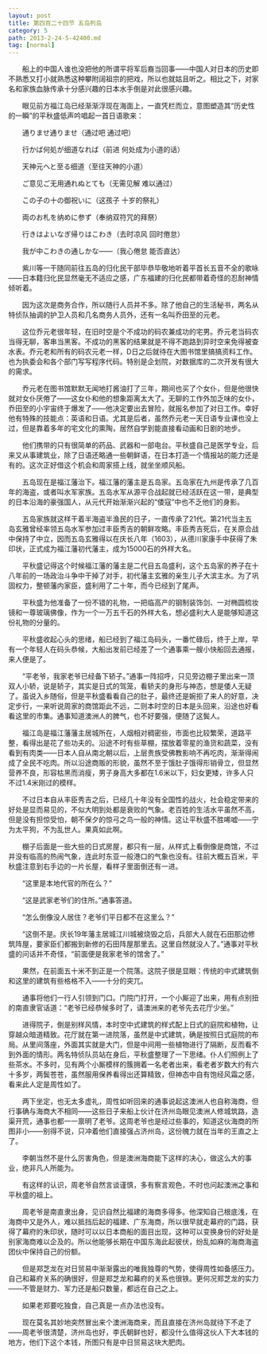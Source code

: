```yaml
---
layout: post
title: 第四百二十四节 五岛列岛
category: 5
path: 2013-2-24-5-42400.md
tag: [normal]
---
```


　　船上的中国人谁也没把他的所谓平将军后裔当回事——中国人对日本的历史即不熟悉又打小就熟悉这种攀附阔祖宗的把戏，所以也就姑且听之。相比之下，对家名和家族血脉传承十分感兴趣的日本水手倒是对此很感兴趣。

　　眼见前方福江岛已经渐渐浮现在海面上，一直凭栏而立，意图塑造其“历史性的一瞬”的平秋盛低声吟唱起一首日语歌来：

　　通りませ通りませ（通过吧 通过吧）

　　行かば何処が细道なれば（前进 何处成为小道的话）

　　天神元へと至る细道（至往天神的小道）

　　ご意见ご无用通れぬとても（无需见解 难以通过）

　　この子の十の御祝いに（这孩子 十岁的祭礼）

　　両のお札を纳めに参ず（奉纳双符咒的拜祭）

　　行きはよいなぎ帰りはこわき（去时凉风 回时倦怠）

　　我が中こわきの通しかな——（我心倦怠 能否直达）

　　紫川等一干随同前往五岛的归化民干部毕恭毕敬地听着平首长五音不全的歌咏——日本籍归化民显然毫无不适应之感，广东福建的归化民都带着奇怪的忍耐神情倾听着。

　　因为这次是商务合作，所以随行人员并不多。除了他自己的生活秘书，两名从特侦队抽调的护卫人员和几名商务人员外，还有一名叫乔田至的元老。

　　这位乔元老很年轻，在旧时空是个不成功的码农兼成功的宅男。乔元老当码农当得无聊，客串当黑客。不成功的黑客的结果就是不得不跑路到异时空来免得被查水表。乔元老和所有的码农元老一样，D日之后就待在大图书馆里搞搞资料工作。也为执委会和各个部门写写程序代码。特别是企划院，对数据库的二次开发有很大的需求。

　　乔元老在图书馆默默无闻地打酱油打了三年，期间也买了个女仆，但是他很快就对女仆厌倦了——这女仆和他的想象距离太大了。无聊的工作外加乏味的女仆，乔田至的小宇宙终于爆发了——他决定要出去冒险，就报名参加了对日工作。幸好他有特殊的技能点：英语和日语。尤其是后者，虽然乔元老一天日语专业课也没上过，但是靠着多年的宅文化的熏陶，居然自学到能直接看动画和日剧的地步。

　　他们携带的只有很简单的药品、武器和一部电台。平秋盛自己是医学专业，后来又从事建筑业，除了日语还略通一些朝鲜语，在日本打造一个情报站的能力还是有的。这次正好借这个机会和周家搭上线，就坐坐顺风船。

　　五岛现在是福江藩治下。福江藩的藩主是五岛家。五岛家在九州是传承了几百年的海盗，或者叫水军家族。五岛水军从源平合战起就已经活跃在这一带，是典型的日本沿海的豪强国人，从元代开始渐渐兴起的“倭寇”中也不乏他们的身影。

　　五岛家族就这样干着半海盗半渔民的日子，一直传承了21代。第21代当主五岛玄雅曾经率领五岛水军参加过丰臣秀吉的朝鲜攻略。丰臣秀吉死后，在关原合战中保持了中立，因而五岛玄雅得以在庆长八年（1603），从德川家康手中获得了朱印状，正式成为福江藩初代藩主，成为15000石的外样大名。

　　平秋盛记得这个时候福江藩的藩主是二代目五岛盛利，这个五岛家的养子在十八年前的一场政治斗争中干掉了对手，初代藩主玄雅的亲生儿子大滨主水。为了巩固权力，整顿藩内家臣，盛利用了二十年，而今已经到了尾声。

　　平秋盛为他准备了一份不错的礼物，一把临高产的钢制装饰剑、一对椭圆梳妆镜和一尊玻璃佛像，作为一个一万五千石的外样大名，想必盛利大人是能够知道这份礼物的分量的。

　　平秋盛收起心头的思绪，船已经到了福江岛码头，一番忙碌后，终于上岸，早有一个年轻人在码头恭候，大船出发前已经差了一个通事乘一艘小快船回去通报，来人便是了。

　　“平老爷，我家老爷已经备下轿子。”通事一阵招呼，只见旁边棚子里出来一顶双人小轿，说是轿子，其实是日式的驾笼，看轿夫的身形与神态，想是倭人无疑了。虽说入乡随俗，但是平秋盛看看自己的肚子，最终还是婉拒了来人的好意，决定步行，一来听说周家的商馆距此不远，二则本时空的日本是头回来，沿途也好看看这里的市集。通事知道澳洲人的脾气，也不好要强，便随了这鬓人。

　　福江岛是福江藩藩主居城所在，人烟相对稠密些，市面也比较繁荣，道路平整，看得出是花了些功夫的。沿途不时有些草棚，摆放着零星的渔货和蔬菜，没有看到有肉类——日本人自从南北朝以后，上层贵族受佛教影响不再吃肉，渐渐得闹成了全民不吃肉。所以沿途商贩的形貌，虽然不至于饿肚子饿得形销骨立，但显然营养不良，形容枯黑而消瘦，男子身高大多都在1.6米以下，妇女更矮，许多人只不过1.4米刚过的模样。

　　不过日本自从丰臣秀吉之后，已经几十年没有全国性的战火，社会稳定带来的好处是显而易见的，不似大明到处都是衰败的气象。老百姓的生活水平虽然不高，但是没有担惊受怕，朝不保夕的惊弓之鸟一般的神情。这让平秋盛不胜唏嘘——宁为太平狗，不为乱世人。果真如此啊。

　　棚子后面是一些大些的日式房屋，都只有一层，从样式上看倒像是商馆，不过并没有临高的热闹气象，连此时东亚一般港口的气象也没有。往前大概五百米，平秋盛注意到右手边的一片长屋，看样子里面倒还有一进。

　　“这里是本地代官的所在么？”

　　“这是武家老爷们的住所。”通事答道。

　　“怎么倒像没人居住？老爷们平日都不在这里么？”

　　“这倒不是。庆长19年藩主居城江川城被烧毁之后，兵部大人就在石田那边修筑阵屋，要家臣们都搬到新修的石田阵屋那里去。这里自然就没人了。”通事对平秋盛的问话并不奇怪，“前面便是我家老爷的馆舍了。”

　　果然，在前面五十米不到正是一个院落。这院子很是显眼：传统的中式建筑倒和这里的建筑有些格格不入——十分的突兀。

　　通事将他们一行人引领到门口。门院门打开，一个小厮迎了出来，用有点别扭的南直隶官话道：“老爷已经恭候多时了，请澳洲来的老爷先去花厅少坐。”

　　进得院子，倒是别样风情，本时空中式建筑的样式配上日式的庭院和植物，让穿越众暗道精致。花厅就在第一进院落，虽然是中式建筑，确是按照日式庭院的布局。从里间落座，外面其实就是大门，但是中间用一些植物进行了隔断，反而看不到外面的情形。两名特侦队员站在身后，平秋盛整理了一下思绪。仆人们照例上了些茶水。不多时，见有两个小厮模样的簇拥着一名老者出来，看老者岁数大约有六十多岁，两鬓苍苍，虽然服用保养看得出还算精致，但神态中自有饱经风霜之感，看来此人定是周性如了。

　　两下坐定，也无太多虚礼，周性如听回来的通事说起这澳洲人也自称海商，但行事确与海商大不相同——这些日子来船上伙计在济州岛眼见澳洲人修城筑路，造渠开荒，通事也都一一禀明了老爷。这周老爷也是经过些事的，知道这伙海商的所图非小——别得不说，只冲着他们直接强占济州岛，这份魄力就在当年的王直之上了。

　　李朝当然不是什么厉害角色，但是澳洲海商能下这样的决心，做这么大的事业，绝非凡人所能为。

　　有这样的认识，周老爷自然言谈谨慎，多有察言观色，不时也问起澳洲之事和平秋盛的祖上。

　　周老爷是南直隶出身，见识自然比福建的海商多得多。他深知自己根底浅，在海商中又是外人，难以抵挡后起的福建、广东海商，所以很早就走幕府的门路，获得了幕府的朱印状，随时可以以日本商船的面目出现，这种可以变换身份的好处是别家海商难以企及的。所以他能够长期在中国东海此起彼伏，纷乱如麻的海商海盗团伙中保持自己的份额。

　　但是郑芝龙在对日贸易中渐渐露出的唯我独尊的气势，使得周性如备感压力。自己和幕府关系的确很好，但是郑芝龙和幕府的关系也很铁。更何况郑芝龙的实力——不管是财力、军力还是船只数量，都远在自己之上。

　　如果老郑要吃独食，自己真是一点办法也没有。

　　现在莫名其妙地突然冒出来个澳洲海商来，而且直接在济州岛就待下不走了——周老爷很清楚，济州岛也好，李氏朝鲜也好，都没什么值得这伙人下大本钱的地方，他们下这个本钱，所图只有是中日贸易这块大肥肉。

